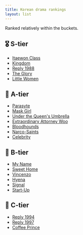 ```yaml
---
title: Korean drama rankings
layout: list
---
```


Ranked relatively within the buckets.

## 🎖️ S-tier
- [Itaewon Class](https://en.wikipedia.org/wiki/Itaewon_Class)
- [Kingdom](https://en.wikipedia.org/wiki/Kingdom_(South_Korean_TV_series))
- [Reply 1988](https://en.wikipedia.org/wiki/Reply_1988)
- [The Glory](https://en.wikipedia.org/wiki/The_Glory_(TV_series))
- [Little Women](https://en.wikipedia.org/wiki/Little_Women_(2022_TV_series))

## 🥇 A-tier
- [Parasyte](https://en.wikipedia.org/wiki/Parasyte)
- [Mask Girl](https://en.wikipedia.org/wiki/Mask_Girl)
- [Under the Queen's Umbrella](https://en.wikipedia.org/wiki/Under_the_Queen%27s_Umbrella)
- [Extraordinary Attorney Woo](https://en.wikipedia.org/wiki/Extraordinary_Attorney_Woo)
- [Bloodhounds](https://en.wikipedia.org/wiki/Bloodhounds_(South_Korean_TV_series))
- [Narco-Saints](https://en.wikipedia.org/wiki/Narco-Saints)
- [Celebrity](https://en.wikipedia.org/wiki/Celebrity_(South_Korean_TV_series))  

## 🥈 B-tier
- [My Name](https://en.wikipedia.org/wiki/My_Name_(TV_series))
- [Sweet Home](https://en.wikipedia.org/wiki/Sweet_Home_(TV_series))
- [Vincenzo](https://en.wikipedia.org/wiki/Vincenzo_(TV_series))
- [Hyena](https://en.wikipedia.org/wiki/Hyena_(TV_series))
- [Signal](https://en.wikipedia.org/wiki/Signal_(South_Korean_TV_series))
- [Start-Up](https://en.wikipedia.org/wiki/Start-Up_(South_Korean_TV_series))

## 🥉 C-tier
- [Reply 1994](https://en.wikipedia.org/wiki/Reply_1994)
- [Reply 1997](https://en.wikipedia.org/wiki/Reply_1997)
- [Coffee Prince](https://en.wikipedia.org/wiki/Coffee_Prince_(2007_TV_series))